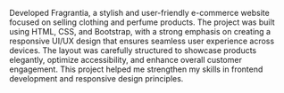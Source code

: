 Developed Fragrantia, a stylish and user-friendly e-commerce website focused on selling clothing and perfume products. The project was built using HTML, CSS, and Bootstrap, with a strong emphasis on creating a responsive UI/UX design that ensures seamless user experience across devices. The layout was carefully structured to showcase products elegantly, optimize accessibility, and enhance overall customer engagement. This project helped me strengthen my skills in frontend development and responsive design principles.
